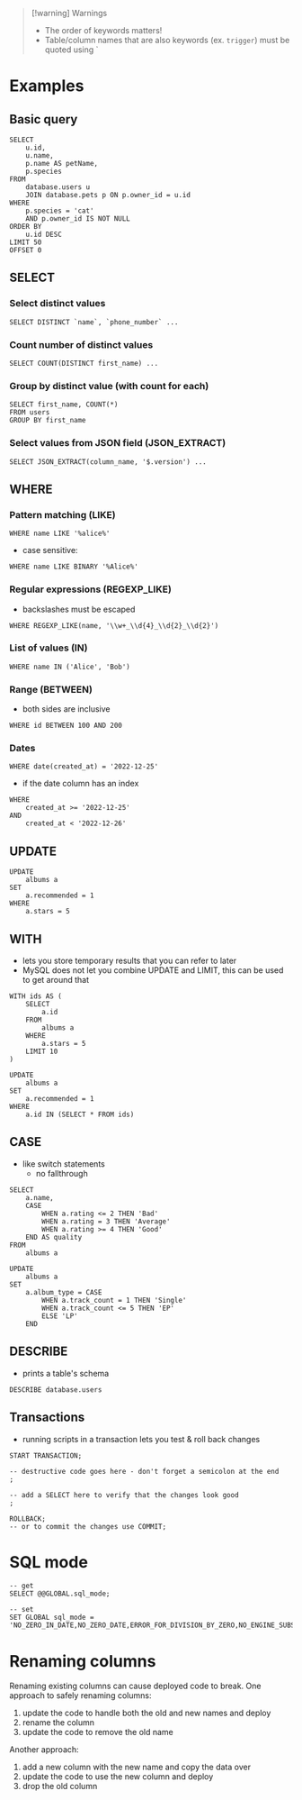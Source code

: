 > [!warning] Warnings
> - The order of keywords matters!
> - Table/column names that are also keywords (ex. `trigger`) must be quoted using `

# Examples

## Basic query

```mysql
SELECT
	u.id,
	u.name,
	p.name AS petName,
	p.species
FROM
	database.users u
	JOIN database.pets p ON p.owner_id = u.id
WHERE
    p.species = 'cat'
    AND p.owner_id IS NOT NULL
ORDER BY
	u.id DESC
LIMIT 50
OFFSET 0
```

## SELECT

### Select distinct values

```mysql
SELECT DISTINCT `name`, `phone_number` ...
```

### Count number of distinct values

```mysql
SELECT COUNT(DISTINCT first_name) ...
```

### Group by distinct value (with count for each)

```mysql
SELECT first_name, COUNT(*)
FROM users
GROUP BY first_name
```

### Select values from JSON field (JSON_EXTRACT)

```mysql
SELECT JSON_EXTRACT(column_name, '$.version') ...
```

## WHERE

### Pattern matching (LIKE)

```mysql
WHERE name LIKE '%alice%'
```

- case sensitive:

```mysql
WHERE name LIKE BINARY '%Alice%'
```

### Regular expressions (REGEXP_LIKE)

- backslashes must be escaped

```mysql
WHERE REGEXP_LIKE(name, '\\w+_\\d{4}_\\d{2}_\\d{2}')
```

### List of values (IN)

```mysql
WHERE name IN ('Alice', 'Bob')
```

### Range (BETWEEN)

- both sides are inclusive

```mysql
WHERE id BETWEEN 100 AND 200
```

### Dates

```mysql
WHERE date(created_at) = '2022-12-25'
```

- if the date column has an index

```mysql
WHERE
    created_at >= '2022-12-25'
AND
    created_at < '2022-12-26'
```

## UPDATE

```mysql
UPDATE
    albums a
SET
    a.recommended = 1
WHERE
    a.stars = 5
```

## WITH

- lets you store temporary results that you can refer to later
- MySQL does not let you combine UPDATE and LIMIT, this can be used to get around that

```mysql
WITH ids AS (
    SELECT
        a.id
    FROM
        albums a
    WHERE
        a.stars = 5
    LIMIT 10
)

UPDATE
    albums a
SET
    a.recommended = 1
WHERE
    a.id IN (SELECT * FROM ids)
```

## CASE

- like switch statements
    - no fallthrough

```mysql
SELECT
    a.name,
    CASE
        WHEN a.rating <= 2 THEN 'Bad'
        WHEN a.rating = 3 THEN 'Average'
        WHEN a.rating >= 4 THEN 'Good'
    END AS quality
FROM
    albums a
```

```mysql
UPDATE
    albums a
SET
    a.album_type = CASE
        WHEN a.track_count = 1 THEN 'Single'
        WHEN a.track_count <= 5 THEN 'EP'
        ELSE 'LP'
    END
```

## DESCRIBE

- prints a table's schema

```mysql
DESCRIBE database.users
```

## Transactions

- running scripts in a transaction lets you test & roll back changes

```mysql
START TRANSACTION;

-- destructive code goes here - don't forget a semicolon at the end
;

-- add a SELECT here to verify that the changes look good
;

ROLLBACK;
-- or to commit the changes use COMMIT;
```

# SQL mode

```mysql
-- get
SELECT @@GLOBAL.sql_mode;

-- set
SET GLOBAL sql_mode = 'NO_ZERO_IN_DATE,NO_ZERO_DATE,ERROR_FOR_DIVISION_BY_ZERO,NO_ENGINE_SUBSTITUTION';
```

# Renaming columns

Renaming existing columns can cause deployed code to break. One approach to safely renaming columns:

1. update the code to handle both the old and new names and deploy
2. rename the column
3. update the code to remove the old name

Another approach:

1. add a new column with the new name and copy the data over
2. update the code to use the new column and deploy
3. drop the old column
